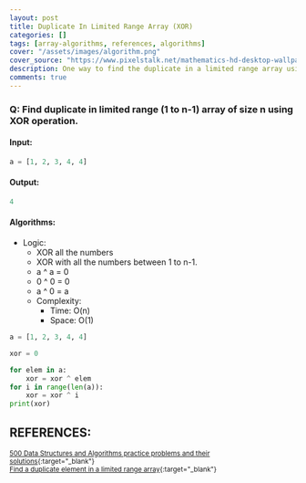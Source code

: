 ```yaml
---
layout: post
title: Duplicate In Limited Range Array (XOR)
categories: []
tags: [array-algorithms, references, algorithms]
cover: "/assets/images/algorithm.png"
cover_source: "https://www.pixelstalk.net/mathematics-hd-desktop-wallpapers/"
description: One way to find the duplicate in a limited range array using XOR operation.
comments: true
---
```


### Q: Find duplicate in limited range (1 to n-1) array of size n using XOR operation.

#### Input:

```python
a = [1, 2, 3, 4, 4]
```

#### Output:

```python
4
```

#### Algorithms:

* Logic:
  * XOR all the numbers
  * XOR with all the numbers between 1 to n-1.
  * a ^ a = 0
  * 0 ^ 0 = 0
  * a ^ 0 = a
  * Complexity:
    * Time:     O(n)
    * Space:    O(1)

```python
a = [1, 2, 3, 4, 4]

xor = 0

for elem in a:
    xor = xor ^ elem
for i in range(len(a)):
    xor = xor ^ i
print(xor)
```

## REFERENCES:

<small>[500 Data Structures and Algorithms practice problems and their solutions](https://techiedelight.quora.com/500-Data-Structures-and-Algorithms-practice-problems-and-their-solutions){:target="_blank"}</small><br>
<small>[Find a duplicate element in a limited range array](http://www.techiedelight.com/find-duplicate-element-limited-range-array/){:target="_blank"}</small>
